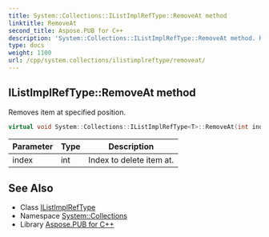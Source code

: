 ```yaml
---
title: System::Collections::IListImplRefType::RemoveAt method
linktitle: RemoveAt
second_title: Aspose.PUB for C++
description: 'System::Collections::IListImplRefType::RemoveAt method. Removes item at specified position in C++.'
type: docs
weight: 1100
url: /cpp/system.collections/ilistimplreftype/removeat/
---
```

## IListImplRefType::RemoveAt method


Removes item at specified position.

```cpp
virtual void System::Collections::IListImplRefType<T>::RemoveAt(int index) override
```


| Parameter | Type | Description |
| --- | --- | --- |
| index | int | Index to delete item at. |

## See Also

* Class [IListImplRefType](../)
* Namespace [System::Collections](../../)
* Library [Aspose.PUB for C++](../../../)
